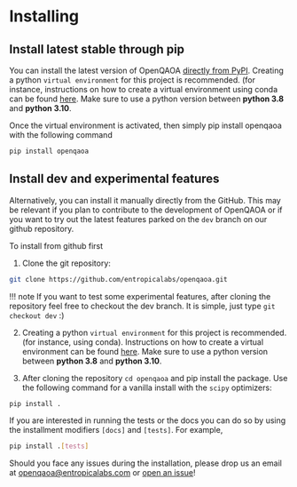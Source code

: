 # Installing

## Install latest stable through pip

You can install the latest version of OpenQAOA [directly from PyPI](https://pypi.org/project/openqaoa/). Creating a python `virtual environment` for this project is recommended. (for instance, instructions on how to create a virtual environment using conda can be found [here](https://conda.io/projects/conda/en/latest/user-guide/tasks/manage-environments.html#creating-an-environment-with-commands). Make sure to use a python version between **python 3.8** and **python 3.10**. 

Once the virtual environment is activated, then simply pip install openqaoa with the following command

```bash
pip install openqaoa
```

## Install dev and experimental features

Alternatively, you can install it manually directly from the GitHub. This may be relevant if you plan to contribute to the development of OpenQAOA or if you want to try out the latest features parked on the `dev` branch on our github repository.

To install from github first

1. Clone the git repository:

```bash
git clone https://github.com/entropicalabs/openqaoa.git
```

!!! note
    If you want to test some experimental features, after cloning the repository feel free to checkout the dev branch. It is simple, just type `git checkout dev` :)

2. Creating a python `virtual environment` for this project is recommended. (for instance, using conda). Instructions on how to create a virtual environment can be found [here](https://conda.io/projects/conda/en/latest/user-guide/tasks/manage-environments.html#creating-an-environment-with-commands). Make sure to use a python version between **python 3.8** and **python 3.10**.

3. After cloning the repository `cd openqaoa` and pip install the package. Use the following command for a vanilla install with the `scipy` optimizers:

```bash
pip install .
```
If you are interested in running the tests or the docs you can do so by using the installment modifiers `[docs]` and `[tests]`. For example,

```bash
pip install .[tests]
```

Should you face any issues during the installation, please drop us an email at [openqaoa@entropicalabs.com](mailto:openqaoa@entropicalabs.com) or [open an issue](https://github.com/entropicalabs/openqaoa/issues)!